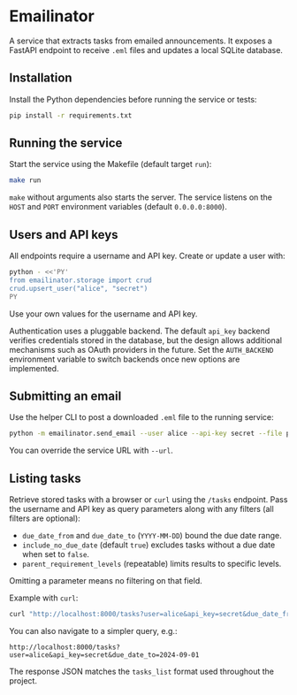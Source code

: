 # Emailinator

A service that extracts tasks from emailed announcements. It exposes a FastAPI endpoint to receive `.eml` files and updates a local SQLite database.

## Installation

Install the Python dependencies before running the service or tests:

```bash
pip install -r requirements.txt
```

## Running the service

Start the service using the Makefile (default target `run`):

```bash
make run
```

`make` without arguments also starts the server. The service listens on the
`HOST` and `PORT` environment variables (default `0.0.0.0:8000`).

## Users and API keys

All endpoints require a username and API key. Create or update a user with:

```bash
python - <<'PY'
from emailinator.storage import crud
crud.upsert_user("alice", "secret")
PY
```

Use your own values for the username and API key.

Authentication uses a pluggable backend. The default `api_key` backend
verifies credentials stored in the database, but the design allows
additional mechanisms such as OAuth providers in the future. Set the
`AUTH_BACKEND` environment variable to switch backends once new options
are implemented.

## Submitting an email

Use the helper CLI to post a downloaded `.eml` file to the running service:

```bash
python -m emailinator.send_email --user alice --api-key secret --file path/to/email.eml
```

You can override the service URL with `--url`.

## Listing tasks

Retrieve stored tasks with a browser or `curl` using the `/tasks` endpoint. Pass the username and API key as query parameters along with any filters (all filters are optional):

- `due_date_from` and `due_date_to` (`YYYY-MM-DD`) bound the due date range.
- `include_no_due_date` (default `true`) excludes tasks without a due date when set to `false`.
- `parent_requirement_levels` (repeatable) limits results to specific levels.

Omitting a parameter means no filtering on that field.

Example with `curl`:

```bash
curl "http://localhost:8000/tasks?user=alice&api_key=secret&due_date_from=2024-09-01&due_date_to=2024-09-30&parent_requirement_levels=MANDATORY&parent_requirement_levels=OPTIONAL"
```

You can also navigate to a simpler query, e.g.:

```
http://localhost:8000/tasks?user=alice&api_key=secret&due_date_to=2024-09-01
```

The response JSON matches the `tasks_list` format used throughout the project.
